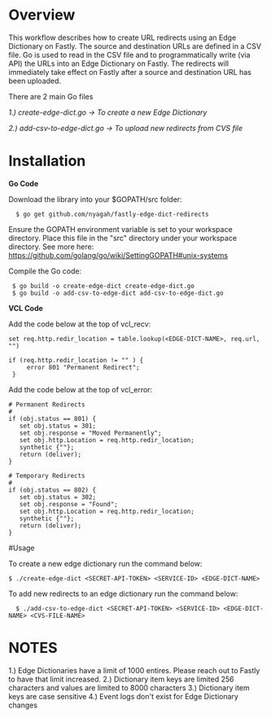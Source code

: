   # Overview
 
  This workflow describes how to create URL redirects using an Edge Dictionary on Fastly. 
  The source and destination URLs are defined in a CSV file. Go is used to read in the
  CSV file and to programmatically write (via API) the URLs into an Edge Dictionary
  on Fastly. The redirects will immediately take effect on Fastly after a source and 
  destination URL has been uploaded.
  
  There are 2 main Go files
  
  *1.) create-edge-dict.go -> To create a new Edge Dictionary*
  
  *2.) add-csv-to-edge-dict.go -> To upload new redirects from CVS file*

  # Installation
  

  **Go Code**
  
  Download the library into your $GOPATH/src folder:

```
  $ go get github.com/nyagah/fastly-edge-dict-redirects
```

  Ensure the GOPATH environment variable is set to your workspace directory.
  Place this file in the "src" directory under your workspace directory. See more here:
  https://github.com/golang/go/wiki/SettingGOPATH#unix-systems

  Compile the Go code:
 
 ```
  $ go build -o create-edge-dict create-edge-dict.go
  $ go build -o add-csv-to-edge-dict add-csv-to-edge-dict.go
```


  **VCL Code**

  Add the code below at the top of vcl_recv:

  ```vcl
  set req.http.redir_location = table.lookup(<EDGE-DICT-NAME>, req.url, "")
 
  if (req.http.redir_location != "" ) {
       error 801 "Permanent Redirect";
   }
 ```

  Add the code below at the top of vcl_error:

  ```vcl
  # Permanent Redirects
  #
  if (obj.status == 801) {
     set obj.status = 301;
     set obj.response = "Moved Permanently";
     set obj.http.Location = req.http.redir_location;
     synthetic {""};
     return (deliver);
  }  

  # Temporary Redirects
  #
  if (obj.status == 802) {
     set obj.status = 302;
     set obj.response = "Found";
     set obj.http.Location = req.http.redir_location;
     synthetic {""};
     return (deliver);
  }
```
  
  #Usage
  
  To create a new edge dictionary run the command below:
  
  ```
  $ ./create-edge-dict <SECRET-API-TOKEN> <SERVICE-ID> <EDGE-DICT-NAME>
  ```
  
  To add new redirects to an edge dictionary run the command below:

```
  $ ./add-csv-to-edge-dict <SECRET-API-TOKEN> <SERVICE-ID> <EDGE-DICT-NAME> <CVS-FILE-NAME>
```


  # NOTES
  1.) Edge Dictionaries have a limit of 1000 entires. Please reach out to Fastly to have that limit increased.
  2.) Dictionary item keys are limited 256 characters and values are limited to 8000 characters
  3.) Dictionary item keys are case sensitive
  4.) Event logs don't exist for Edge Dictionary changes

